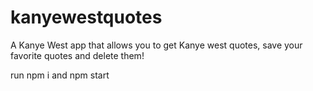 # kanyewestquotes

A Kanye West app that allows you to get Kanye west quotes, save your favorite quotes and delete them!

run npm i and npm start

